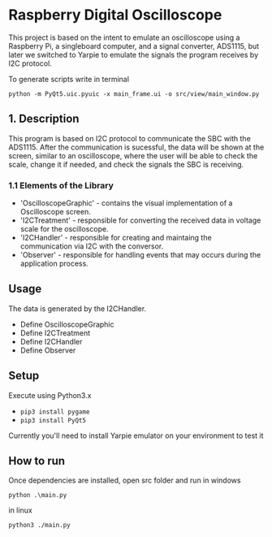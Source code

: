 # Raspberry Digital Oscilloscope

This project is based on the intent to emulate an oscilloscope using a Raspberry Pi, a singleboard computer, and a signal converter, ADS1115, but later we switched to Yarpie to emulate the signals the program receives by I2C protocol.

To generate scripts write in terminal
```shell
python -m PyQt5.uic.pyuic -x main_frame.ui -o src/view/main_window.py
```
## 1. Description

This program is based on I2C protocol to communicate the SBC with the ADS1115. After the communication is sucessful, the data will be shown at the screen, similar to an oscilloscope, where the user will be able to check the scale, change it if needed, and check the signals the SBC is receiving.

### 1.1 Elements of the Library

* 'OscilloscopeGraphic' - contains the visual implementation of a Oscilloscope screen.
* 'I2CTreatment' - responsible for converting the received data in voltage scale for the oscilloscope.
* 'I2CHandler' - responsible for creating and maintaing the communication via I2C with the conversor.
* 'Observer' - responsible for handling events that may occurs during the application process.

## Usage

The data is generated by the I2CHandler.

* Define OscilloscopeGraphic
* Define I2CTreatment
* Define I2CHandler
* Define Observer

## Setup

Execute using Python3.x

* ```pip3 install pygame```
* ```pip3 install PyQt5```

Currently you'll need to install Yarpie emulator on your environment to test it


## How to run

Once dependencies are installed, open src folder and run
in windows
```shell
python .\main.py
```
in linux
```shell
python3 ./main.py
```
